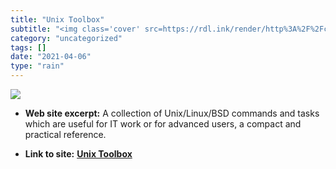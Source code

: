 ```yaml
---
title: "Unix Toolbox"
subtitle: "<img class='cover' src=https://rdl.ink/render/http%3A%2F%2Fcb.vu%2Funixtoolbox.xhtml>"
category: "uncategorized"
tags: []
date: "2021-04-06"
type: "rain"
---
```

<img class="cover" src=https://rdl.ink/render/http%3A%2F%2Fcb.vu%2Funixtoolbox.xhtml>



* **Web site excerpt:** A collection of Unix/Linux/BSD commands and tasks which are useful for IT work or for advanced users, a compact and practical reference.

* **Link to site:** **[Unix Toolbox](http://cb.vu/unixtoolbox.xhtml)**
